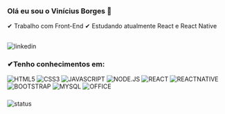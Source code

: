 ### Olá eu sou o Vinícius Borges 🐯
✔ Trabalho com Front-End
✔ Estudando atualmente React e React Native 
##
![linkedin](https://img.shields.io/badge/LinkedIn-0077B5?style=for-the-badge&logo=linkedin&logoColor=white/(https://www.linkedin.com/in/vinicius-oliveira-58a778220/)
)
### ✔Tenho conhecimentos em:
![HTML5](https://img.shields.io/badge/HTML5-E34F26?style=for-the-badge&logo=html5&logoColor=white)
![CSS3](https://img.shields.io/badge/CSS3-1572B6?style=for-the-badge&logo=css3&logoColor=white
)
![JAVASCRIPT](https://img.shields.io/badge/JavaScript-323330?style=for-the-badge&logo=javascript&logoColor=F7DF1E)
![NODE.JS](https://img.shields.io/badge/Node.js-43853D?style=for-the-badge&logo=node.js&logoColor=white)
![REACT](https://img.shields.io/badge/React-20232A?style=for-the-badge&logo=react&logoColor=61DAFB)
![REACTNATIVE](https://img.shields.io/badge/React_Native-20232A?style=for-the-badge&logo=react&logoColor=61DAFB)
![BOOTSTRAP](https://img.shields.io/badge/Bootstrap-563D7C?style=for-the-badge&logo=bootstrap&logoColor=white)
![MYSQL](https://img.shields.io/badge/MySQL-00000F?style=for-the-badge&logo=mysql&logoColor=white
)
![OFFICE](https://img.shields.io/badge/Microsoft_Office-D83B01?style=for-the-badge&logo=microsoft-office&logoColor=white
)

###
![status](https://github-readme-stats.vercel.app/api?username={borgesvinicius}&theme=black-orange)
